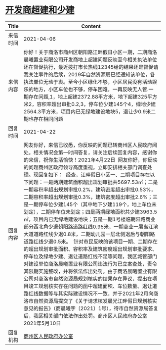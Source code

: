 # <a href="http://www.shangluo.gov.cn/zmhd/ldxxxx.jsp?urltype=leadermail.LeaderMailContentUrl&wbtreeid=1112&leadermailid=7113">开发商超建和少建</a>
| Title |                                                                                                                                                                                                                                                                                                                                                    Content                                                                                                                                                                                                                                                                                                                                                    |
|:-----:|---------------------------------------------------------------------------------------------------------------------------------------------------------------------------------------------------------------------------------------------------------------------------------------------------------------------------------------------------------------------------------------------------------------------------------------------------------------------------------------------------------------------------------------------------------------------------------------------------------------------------------------------------------------------------------------------------------------|
| 来信时间  | 2021-04-06                                                                                                                                                                                                                                                                                                                                                                                                                                                                                                                                                                                                                                                                                                    |
| 来信内容  | 你好！关于商洛市商州区朝阳路江畔假日小区一期，二期商洛晨曦置业有限公司开发商地上超建问题反映至今相关执法单位还在督促执行，最近拨打市长热线12345给的结果还是督促请我关注事件的后续，2019年自然资源局已经通知该单位，各执法单位无动于衷。至今小区绿化不够，小区居民没有活动娱乐的地方，小区车位也不够，停车困难，一再反映无人管.一期存在问题,1，地上超建2372.88平方米，地下超建325平方米2，容积率超出审批0.2,3，停车位少建145个4，绿地少建2564.3平方米，项目内已无绿地建设地块5，退让少0.9米二期也存在相同问题                                                                                                                                                                                                                                                                                                                                                                                                                                   |
| 回复时间  | 2021-04-22                                                                                                                                                                                                                                                                                                                                                                                                                                                                                                                                                                                                                                                                                                    |
| 回复内容  | 网友你好，来信已收悉，你反映的问题已转商州区人民政府阅处。相关情况会第一时间答复，请关注后续回复内容，感谢你的来信，祝你生活愉快！2021年4月22日  网友你好，你反映的问题商州区政府领导高度重视，立即安排相关部门调查处理。现回复如下：  经查，江畔假日小区一、二期项目存在以下问题：一是两期建筑面积超出规划审批共5697.53㎡；二是一期容积率超出规划审批0.2%，建筑密度超出审批0.53%，二期容积率超出规划审批0.3%，建筑密度超出审批2.6%；三是一期停车位少建145个（其中地下少建119个，地上车位未划定），二期停车位未划定；四是两期绿地面积共少建3963.5㎡，项目内已无绿地建设地块；五是一期1号楼临朝阳路商业部分西北角少退朝阳路道路红线0.95米，一期商业一层离江滨大道道路红线少退0.8米，二期幼儿园一层北侧退后与朝阳路道路红线少退0.5米。  针对市民反映的该项目一期、二期存在的超出规划审批面积、容积率及建筑密度超出规划审批要求、停车位及绿地少建、退让道路红线不足等问题，我区城管部门对建设单位商洛晨曦置业有限公司违法行为已立案查处，责令其限期实施整改，并将依法作出处罚。由于商洛晨曦置业有限公司对商洛市自然资源局规划核实的结果存在异议，提出在项目竣工规划核实存在问题的函中超建面积、车位数量、退让道路红线数据等与其实际建设情况不一致，并于2021年2月向商洛市自然资源局提交了《关于请求核发晨光江畔假日规划核实意见的报告》（商晨曦字〔2021〕1号），待市自然资源局答复后，我区相关部门依法作出处罚。商州区人民政府办公室2021年5月10日 |
| 回复机构  | <a href="../../categories/agencies/商州区人民政府办公室.md">商州区人民政府办公室</a>                                                                                                                                                                                                                                                                                                                                                                                                                                                                                                                                                                                                                                              |